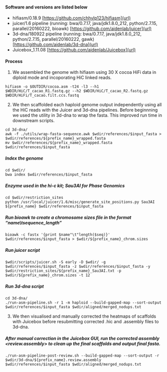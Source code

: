 #### Software and versions are listed below

- hifiasm/0.18.9 [https://github.com/chhylp123/hifiasm](url)
- juicer/1.6 pipeline (running: bwa/0.7.17, java/jdk1.8.0_212, python/2.7.15, parallel/20160222, bioawk) [https://github.com/aidenlab/juicer](url)
- 3d-dna/180922 pipeline (running: bwa/0.7.17, java/jdk1.8.0_212, python/2.7.15, parallel/20160222, gawk) [https://github.com/aidenlab/3d-dna](url)
- Juicebox_1.11.08 [https://github.com/aidenlab/Juicebox](url)

 #### Process
 
1. We assembled the genome with hifiasm using 30 X cocoa HiFi data in diploid mode and incoporating HiC linked reads.
   
```
hifiasm -o $OUTDIR/cocoa.asm -t24 -l3 --h1 $WDIR/HiC/T_cacao_R1.fastq.gz --h2 $WDIR/HiC/T_cacao_R2.fastq.gz $WDIR/HiFi/T_cacao.filt.ccs.fastq
```

2. We then scaffolded each haploid genome output independently using all the HiC reads with the Juicer and 3d-dna pipelines. Before beginnning we used the utility in 3d-dna to wrap the fasta. This improved run time in downstream scripts.

```
cd 3d-dna/
awk -f ./utils/wrap-fasta-sequence.awk $wdir/references/$input_fasta > $wdir/references/${prefix_name}_wrapped.fasta
mv $wdir/references/${prefix_name}_wrapped.fasta $wdir/references/$input_fasta
```

##### Index the genome
```
cd $wdir/
bwa index $wdir/references/$input_fasta
```

##### Enzyme used in the hi-c kit; Sau3AI for Phase Genomics
```
cd $wdir/restriction_sites
python /usr/local/juicer/1.6/misc/generate_site_positions.py Sau3AI ${prefix_name} $wdir/references/$input_fasta
```

##### Run bioawk to create a chromosome sizes file in the format “name\tsequence_length”
```
bioawk -c fastx '{print $name"\t"length($seq)}' $wdir/references/$input_fasta > $wdir/${prefix_name}_chrom.sizes
```
##### Run juicer script
```
$wdir/scripts/juicer.sh -S early -D $wdir/ -g $wdir/references/$input_fasta -z $wdir/references/$input_fasta -y $wdir/restriction_sites/${prefix_name}_Sau3AI.txt -p $wdir/${prefix_name}_chrom.sizes -t 12
```
##### Run 3d-dna script
```
cd 3d-dna/
./run-asm-pipeline.sh -r 1 -m haploid --build-gapped-map --sort-output $wdir/references/$input_fasta $wdir/aligned/merged_nodups.txt
```

3.  We then visualised and manually corrected the heatmaps of scaffolds with Juicebox before resubmitting corrected .hic and .assembly files to 3d-dna.

##### After manual correction in the Juicebox GUI, run the corrected assembly <review.assembly> to clean up the final scaffolds and output final fasta.
```
./run-asm-pipeline-post-review.sh --build-gapped-map --sort-output -r $wdir/3d-dna/${prefix_name}.review.assembly $wdir/references/$input_fasta $wdir/aligned/merged_nodups.txt
```




